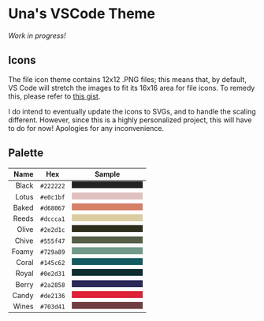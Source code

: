 # Una's VSCode Theme

_Work in progress!_

## Icons

The file icon theme contains 12x12 .PNG files; this means that, by default, VS
Code will stretch the images to fit its 16x16 area for file icons. To remedy
this, please refer to [this gist][1].

I do intend to eventually update the icons to SVGs, and to handle the scaling
different. However, since this is a highly personalized project, this will have
to do for now! Apologies for any inconvenience.

## Palette

|  Name |    Hex    |            Sample            |
| ----: | :-------: | :--------------------------: |
| Black | `#222222` | ![Black](/assets/222222.png) |
| Lotus | `#e0c1bf` | ![Lotus](/assets/e0c1bf.png) |
| Baked | `#d68067` | ![Baked](/assets/d68067.png) |
| Reeds | `#dccca1` | ![Reeds](/assets/dccca1.png) |
| Olive | `#2e2d1c` | ![Olive](/assets/2e2d1c.png) |
| Chive | `#555f47` | ![Chive](/assets/555f47.png) |
| Foamy | `#729a89` | ![Foamy](/assets/729a89.png) |
| Coral | `#145c62` | ![Coral](/assets/145c62.png) |
| Royal | `#0e2d31` | ![Royal](/assets/0e2d31.png) |
| Berry | `#2a2858` | ![Berry](/assets/2a2858.png) |
| Candy | `#de2136` | ![Candy](/assets/de2136.png) |
| Wines | `#703d41` | ![Wines](/assets/703d41.png) |

[1]: https://gist.github.com/una-ada/72d6ac62de0358112e41044dbf42702a
